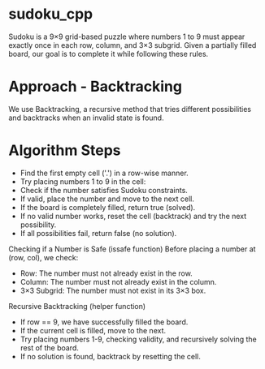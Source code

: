 # sudoku_cpp
Sudoku is a 9×9 grid-based puzzle where numbers 1 to 9 must appear exactly once in each row, column, and 3×3 subgrid. Given a partially filled board, our goal is to complete it while following these rules.
# Approach - Backtracking
We use Backtracking, a recursive method that tries different possibilities and backtracks when an invalid state is found.

# Algorithm Steps
- Find the first empty cell ('.') in a row-wise manner.
- Try placing numbers 1 to 9 in the cell:
- Check if the number satisfies Sudoku constraints.
- If valid, place the number and move to the next cell.
- If the board is completely filled, return true (solved).
- If no valid number works, reset the cell (backtrack) and try the next possibility.
- If all possibilities fail, return false (no solution).

Checking if a Number is Safe (issafe function)
Before placing a number at (row, col), we check:
   - Row: The number must not already exist in the row.
   - Column: The number must not already exist in the column.
   - 3×3 Subgrid: The number must not exist in its 3×3 box.

Recursive Backtracking (helper function)
- If row == 9, we have successfully filled the board.
- If the current cell is filled, move to the next.
- Try placing numbers 1-9, checking validity, and recursively solving the rest of the board.
- If no solution is found, backtrack by resetting the cell.
